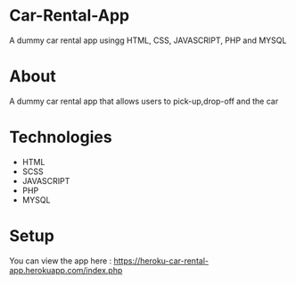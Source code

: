 # Car-Rental-App
A dummy car rental app usingg HTML, CSS, JAVASCRIPT, PHP and MYSQL

# About
A dummy car rental app that allows users to pick-up,drop-off and the car

# Technologies 
- HTML
- SCSS
- JAVASCRIPT
- PHP
- MYSQL

# Setup
You can view the app here : https://heroku-car-rental-app.herokuapp.com/index.php
